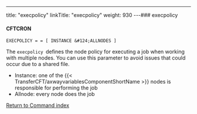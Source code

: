 ---
title: "execpolicy"
linkTitle: "execpolicy"
weight: 930
---### execpolicy

#### CFTCRON

`EXECPOLICY = = [ INSTANCE &#124;ALLNODES ]`

The `execpolicy `defines the node policy for executing a job when working with multiple nodes. You can use this parameter to avoid issues that could occur due to a shared file.

- Instance: one of the {{< TransferCFT/axwayvariablesComponentShortName >}} nodes is responsible for performing the job
- Allnode: every node does the job

[Return to Command index](../../)
